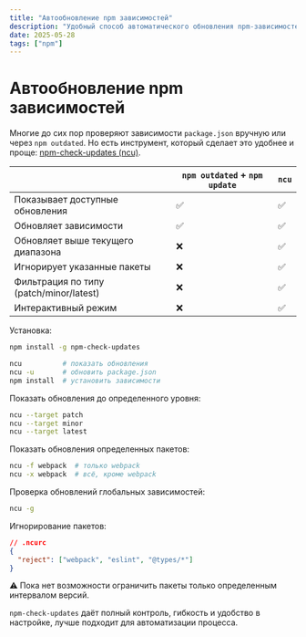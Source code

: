 ```yaml
---
title: "Автообновление npm зависимостей"
description: "Удобный способ автоматического обновления npm-зависимостей с помощью npm-check-updates: больше контроля, фильтры и интерактивность для простого поддержания актуальности проекта."
date: 2025-05-28
tags: ["npm"]
---
```


# Автообновление npm зависимостей

Многие до сих пор проверяют зависимости `package.json` вручную или через `npm outdated`.
Но есть инструмент, который сделает это удобнее и проще: [npm-check-updates (ncu)](https://www.npmjs.com/package/npm-check-updates).

|                                         | `npm outdated` + `npm update` | `ncu` |
|-----------------------------------------|-------------------------------|-------|
| Показывает доступные обновления         | ✅                             | ✅     |
| Обновляет зависимости                   | ✅                             | ✅     |
| Обновляет выше текущего диапазона       | ❌                             | ✅     |
| Игнорирует указанные пакеты             | ❌                             | ✅     |
| Фильтрация по типу (patch/minor/latest) | ❌                             | ✅     |
| Интерактивный режим                     | ❌                             | ✅     |

Установка:

```bash
npm install -g npm-check-updates
```

```bash
ncu          # показать обновления
ncu -u       # обновить package.json
npm install  # установить зависимости
```

Показать обновления до определенного уровня:

```bash
ncu --target patch
ncu --target minor
ncu --target latest
```

Показать обновления определенных пакетов:

```bash
ncu -f webpack  # только webpack
ncu -x webpack  # всё, кроме webpack
```

Проверка обновлений глобальных зависимостей:

```bash
ncu -g
```

Игнорирование пакетов:

```json
// .ncurc
{
  "reject": ["webpack", "eslint", "@types/*"]
}
```

⚠️ Пока нет возможности ограничить пакеты только определенным интервалом версий.

`npm-check-updates` даёт полный контроль, гибкость и удобство в настройке, лучше подходит для автоматизации процесса.
